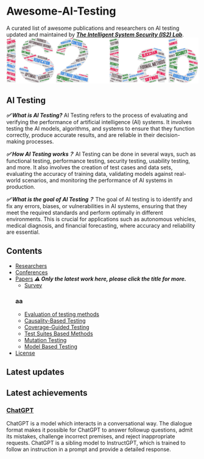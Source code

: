 # Awesome-AI-Testing
A curated list of awesome publications and researchers on AI testing updated and maintained by [***The Intelligent System Security (IS2) Lab***](https://is2lab.github.io/).
![IS2Lab](https://github.com/IS2Lab/awesome-ai-testing/blob/main/picture/is2lab.png)

## AI Testing

***✅ What is AI Testing?*** 
AI Testing refers to the process of evaluating and verifying the performance of artificial intelligence (AI) systems. It involves testing the AI models, algorithms, and systems to ensure that they function correctly, produce accurate results, and are reliable in their decision-making processes.

***✅ How AI Testing works？*** AI Testing can be done in several ways, such as functional testing, performance testing, security testing, usability testing, and more. It also involves the creation of test cases and data sets, evaluating the accuracy of training data, validating models against real-world scenarios, and monitoring the performance of AI systems in production.

***✅ What is the goal of AI Testing？*** The goal of AI testing is to identify and fix any errors, biases, or vulnerabilities in AI systems, ensuring that they meet the required standards and perform optimally in different environments. This is crucial for applications such as autonomous vehicles, medical diagnosis, and financial forecasting, where accuracy and reliability are essential.

## Contents
* [Researchers](./files/researchers.md)
* [Conferences](./files/conferences.md)
* [Papers](./files/papers.md)  ***⚠️ Only the latest work here, please click the title for more.***
    + [Survey](./files/papers.md) 
    ### aa
    + [Evaluation of testing methods](./files/papers.md) 
    + [Causality-Based Testing](./files/papers.md) 
    + [Coverage-Guided Testing](./files/papers.md) 
    + [Test Suites Based Methods](./files/papers.md) 
    + [Mutation Testing](./files/papers.md) 
    + [Model Based Testing](./files/papers.md) 
* [License](./LICENSE)

## Latest updates


## Latest achievements

### [ChatGPT](https://openai.com/blog/chatgpt/)
ChatGPT is a model which interacts in a conversational way. The dialogue format makes it possible for ChatGPT to answer followup questions, admit its mistakes, challenge incorrect premises, and reject inappropriate requests. ChatGPT is a sibling model to InstructGPT, which is trained to follow an instruction in a prompt and provide a detailed response.
